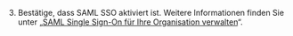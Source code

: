 3. Bestätige, dass SAML SSO aktiviert ist. Weitere Informationen finden Sie unter „[SAML Single Sign-On für Ihre Organisation verwalten](/organizations/managing-saml-single-sign-on-for-your-organization/)“.
